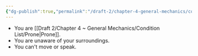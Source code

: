 ```yaml
---
{"dg-publish":true,"permalink":"/draft-2/chapter-4-general-mechanics/condition-list/unconscious/"}
---
```


- You are [[Draft 2/Chapter 4 ~ General Mechanics/Condition List/Prone\|Prone]].
- You are unaware of your surroundings.
- You can't move or speak.